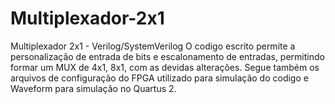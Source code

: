 # Multiplexador-2x1
Multiplexador 2x1 - Verilog/SystemVerilog
O codigo escrito permite a personalização de entrada de bits e escalonamento de entradas, permitindo formar um MUX de 4x1, 8x1, com as devidas alterações. 
Segue também os arquivos de configuração do FPGA utilizado para simulação do codigo e Waveform para simulação no Quartus 2.
